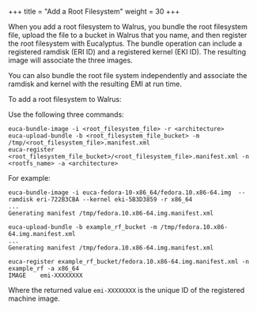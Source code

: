 +++
title = "Add a Root Filesystem"
weight = 30
+++

When you add a root filesystem to Walrus, you bundle the root filesystem file, upload the file to a bucket in Walrus that you name, and then register the root filesystem with Eucalyptus. The bundle operation can include a registered ramdisk (ERI ID) and a registered kernel (EKI ID). The resulting image will associate the three images. 

You can also bundle the root file system independently and associate the ramdisk and kernel with the resulting EMI at run time. 

To add a root filesystem to Walrus: 

Use the following three commands: 

    euca-bundle-image -i <root_filesystem_file> -r <architecture>
    euca-upload-bundle -b <root_filesystem_file_bucket> -m /tmp/<root_filesystem_file>.manifest.xml
    euca-register <root_filesystem_file_bucket>/<root_filesystem_file>.manifest.xml -n <rootfs_name> -a <architecture>

For example: 



    euca-bundle-image -i euca-fedora-10-x86_64/fedora.10.x86-64.img  --ramdisk eri-722B3CBA --kernel eki-5B3D3859 -r x86_64
    ...
    Generating manifest /tmp/fedora.10.x86-64.img.manifest.xml
    
    euca-upload-bundle -b example_rf_bucket -m /tmp/fedora.10.x86-64.img.manifest.xml
    ...
    Generating manifest /tmp/fedora.10.x86-64.img.manifest.xml
    
    euca-register example_rf_bucket/fedora.10.x86-64.img.manifest.xml -n example_rf -a x86_64
    IMAGE	 emi-XXXXXXXX

Where the returned value `emi-XXXXXXXX` is the unique ID of the registered machine image. 

